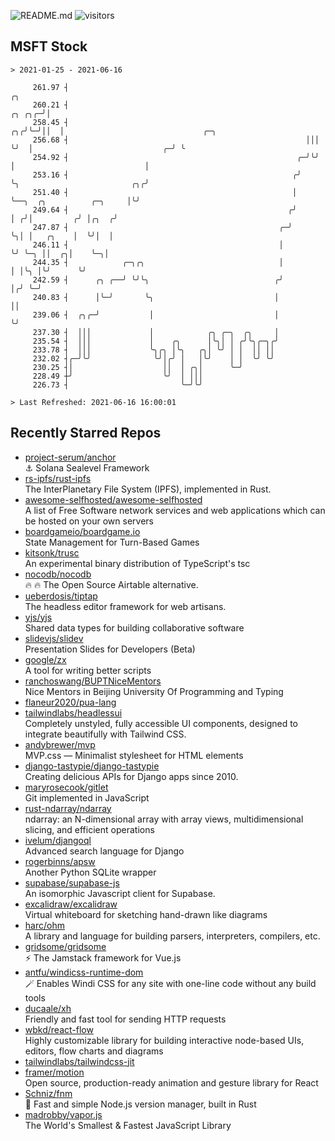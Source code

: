 ![README.md](https://github.com/Gerhut/Gerhut/workflows/README.md/badge.svg)
![visitors](https://visitors.vercel.app/Gerhut/Gerhut?token=8cf69d1f6813d272ef062726b6070c9be4ff72038cfe5a7ded7384a8da65d866)

## MSFT Stock

```
> 2021-01-25 - 2021-06-16

     261.97 ┤                                                               ╭╮                                   
     260.21 ┤                                                        ╭╮ ╭╮╭─╯│                                   
     258.45 ┤                                                     ╭╮╭╯╰─╯││  │                               ╭─╮ 
     256.68 ┤                                                     │││    ╰╯  │                             ╭─╯ ╰ 
     254.92 ┤                                                   ╭─╯╰╯        │                             │     
     253.16 ┤                                                  ╭╯            ╰╮                         ╭╮╭╯     
     251.40 ┤                                                  │              ╰──╮  ╭╮          ╭─╮     │╰╯      
     249.64 ┤                                                 ╭╯                 │ ╭╯│         ╭╯ │╭╮  ╭╯        
     247.87 ┤                                               ╭─╯                  ╰╮│ │   ╭╮    │  ╰╯│  │         
     246.11 ┤                                               │                     ╰╯ ╰─╮ ││  ╭╮│    ╰─╮│         
     244.35 ┤            ╭─╮╭╮                              │                          │ │╰╮ │╰╯      ╰╯         
     242.59 ┤      ╭╮ ╭──╯ ╰╯╰╮                            ╭╯                          │╭╯ ╰─╯                   
     240.83 ┤      │╰─╯       ╰╮                           │                           ││                        
     239.06 ┤  ╭╮╭─╯           │                           │                           ╰╯                        
     237.30 ┤  │││             │            ╭╮ ╭─╮  ╭╮     │                                                     
     235.54 ┤  │││             │    ╭╮      │╰╮│ │ ╭╯╰╮╭─╮╭╯                                                     
     233.78 ┤  │││             ╰╮╭╮ │╰╮   ╭╮│ ╰╯ │ │  ││ ││                                                      
     232.02 ┤╭─╯╰╯              ╰╯│╭╯ │   │╰╯    │ │  ╰╯ ╰╯                                                      
     230.25 ┤│                    ││  │ ╭╮│      ╰─╯                                                             
     228.49 ┼╯                    ╰╯  │ │││                                                                      
     226.73 ┤                         ╰─╯╰╯                                                                      

> Last Refreshed: 2021-06-16 16:00:01
```

## Recently Starred Repos

- [project-serum/anchor](https://github.com/project-serum/anchor)  
  ⚓ Solana Sealevel Framework
- [rs-ipfs/rust-ipfs](https://github.com/rs-ipfs/rust-ipfs)  
  The InterPlanetary File System (IPFS), implemented in Rust.
- [awesome-selfhosted/awesome-selfhosted](https://github.com/awesome-selfhosted/awesome-selfhosted)  
  A list of Free Software network services and web applications which can be hosted on your own servers
- [boardgameio/boardgame.io](https://github.com/boardgameio/boardgame.io)  
  State Management for Turn-Based Games
- [kitsonk/trusc](https://github.com/kitsonk/trusc)  
  An experimental binary distribution of TypeScript's tsc
- [nocodb/nocodb](https://github.com/nocodb/nocodb)  
  🔥 🔥  The Open Source Airtable alternative. 
- [ueberdosis/tiptap](https://github.com/ueberdosis/tiptap)  
  The headless editor framework for web artisans.
- [yjs/yjs](https://github.com/yjs/yjs)  
  Shared data types for building collaborative software
- [slidevjs/slidev](https://github.com/slidevjs/slidev)  
  Presentation Slides for Developers (Beta)
- [google/zx](https://github.com/google/zx)  
  A tool for writing better scripts
- [ranchoswang/BUPTNiceMentors](https://github.com/ranchoswang/BUPTNiceMentors)  
  Nice Mentors in Beijing University Of Programming and Typing 
- [flaneur2020/pua-lang](https://github.com/flaneur2020/pua-lang)  
- [tailwindlabs/headlessui](https://github.com/tailwindlabs/headlessui)  
  Completely unstyled, fully accessible UI components, designed to integrate beautifully with Tailwind CSS.
- [andybrewer/mvp](https://github.com/andybrewer/mvp)  
  MVP.css — Minimalist stylesheet for HTML elements
- [django-tastypie/django-tastypie](https://github.com/django-tastypie/django-tastypie)  
  Creating delicious APIs for Django apps since 2010.
- [maryrosecook/gitlet](https://github.com/maryrosecook/gitlet)  
  Git implemented in JavaScript
- [rust-ndarray/ndarray](https://github.com/rust-ndarray/ndarray)  
  ndarray: an N-dimensional array with array views, multidimensional slicing, and efficient operations
- [ivelum/djangoql](https://github.com/ivelum/djangoql)  
  Advanced search language for Django
- [rogerbinns/apsw](https://github.com/rogerbinns/apsw)  
  Another Python SQLite wrapper
- [supabase/supabase-js](https://github.com/supabase/supabase-js)  
  An isomorphic Javascript client for Supabase.
- [excalidraw/excalidraw](https://github.com/excalidraw/excalidraw)  
  Virtual whiteboard for sketching hand-drawn like diagrams
- [harc/ohm](https://github.com/harc/ohm)  
  A library and language for building parsers, interpreters, compilers, etc.
- [gridsome/gridsome](https://github.com/gridsome/gridsome)  
  ⚡️ The Jamstack framework for Vue.js
- [antfu/windicss-runtime-dom](https://github.com/antfu/windicss-runtime-dom)  
  🪄 Enables Windi CSS for any site with one-line code without any build tools 
- [ducaale/xh](https://github.com/ducaale/xh)  
  Friendly and fast tool for sending HTTP requests
- [wbkd/react-flow](https://github.com/wbkd/react-flow)  
  Highly customizable library for building interactive node-based UIs, editors, flow charts and diagrams 
- [tailwindlabs/tailwindcss-jit](https://github.com/tailwindlabs/tailwindcss-jit)  
- [framer/motion](https://github.com/framer/motion)  
  Open source, production-ready animation and gesture library for React
- [Schniz/fnm](https://github.com/Schniz/fnm)  
  🚀 Fast and simple Node.js version manager, built in Rust
- [madrobby/vapor.js](https://github.com/madrobby/vapor.js)  
  The World's Smallest & Fastest JavaScript Library
